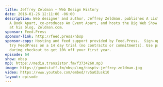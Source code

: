 ```yaml
---
title: Jeffrey Zeldman — Web Design History
date: 2016-01-26 12:11:00 -06:00
description: Web designer and author, Jeffrey Zeldman, publishes A List Apart Magazine,
  A Book Apart, co-produces An Event Apart, and hosts the Big Web Show. He writes
  at his blog, Zeldman.com.
sponsor: Feed.Press
sponsor-link: http://feed.press/nbsp
sponsor-copy: Hosting and feed support provided by Feed.Press.  Sign-up today and
  try FeedPress on a 14 day trial (no contracts or commitments). Use promo code *nbsp*
  during checkout to get 10% off your first year.
episode: 64
show: nbsp
mp3: https://media.transistor.fm/f3734260.mp3
image: https://goodstuff.fm/nbsp/img/nbsptv-jeffrey-zeldman.jpg
video: https://www.youtube.com/embed/rvSaOZusk10
layout: episode
---
```


